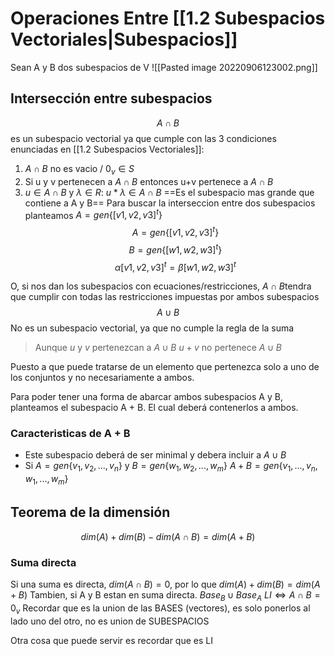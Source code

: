 # Operaciones Entre [[1.2 Subespacios Vectoriales|Subespacios]]
Sean A y B dos subespacios de V
![[Pasted image 20220906123002.png]]
## Intersección entre subespacios
$$A \cap B$$ es un subespacio vectorial ya que cumple con las  3 condiciones enunciadas en [[1.2 Subespacios Vectoriales]]: 
1.  $A \cap B$ no es vacio / $0_v \in S$
2. Si u y v pertenecen a $A \cap B$ entonces u+v pertenece a $A \cap B$ 
3. $u \in A \cap B$ y $\lambda \in R$: $u* \lambda \in A \cap B$
==Es el subespacio mas grande que contiene a A y B==
Para buscar la interseccion entre dos subespacios planteamos
$A = gen\{[v1, v2, v3]^t\}$
$$A = gen\{[v1, v2, v3]^t\}$$
$$B = gen\{[w1, w2, w3]^t\}$$
$$\alpha [v1, v2, v3]^t = \beta [w1,w2, w3]^t$$

O, si nos dan los subespacios con ecuaciones/restricciones,  $A\cap B$tendra que cumplir con todas las restricciones impuestas por ambos subespacios
$$A \cup B$$ No es un subespacio vectorial, ya que no cumple la regla de la suma
> Aunque $u$ y $v$ pertenezcan a $A \cup B$  $u+v$ no pertenece $A \cup B$

Puesto a que puede tratarse de un elemento que pertenezca solo a uno de los conjuntos y no necesariamente a ambos.

Para poder tener una forma de abarcar ambos subespacios A y B, planteamos el subespacio A + B. El cual deberá contenerlos a ambos. 
### Caracteristicas de A + B
- Este subespacio deberá de ser minimal y debera incluir a $A \cup B$  
- Si $A = gen\{v_1, v_2, ..., v_n\}$ y $B = gen\{w_1, w_2,...,w_m\}$ $A+ B = gen\{v_1, ..., v_n, w_1, ..., w_m\}$ 

## Teorema de la dimensión 
$$dim(A) + dim(B) - dim(A \cap B) = dim(A + B)$$
### Suma directa
Si una suma es directa, $dim(A \cap B) = 0$, por lo que $dim(A) + dim(B) = dim(A + B)$ 
Tambien, si A y B estan en suma directa. $Base_B \cup Base_A  \ LI \iff A \cap B = {0_v}$
Recordar que es la union de las BASES (vectores), es solo ponerlos al lado uno del otro, no es union de SUBESPACIOS

Otra cosa que puede servir es recordar que es LI 
